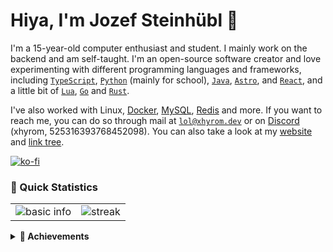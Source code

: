 # Hiya, I'm Jozef Steinhübl 👋

I'm a 15-year-old computer enthusiast and student. I mainly work on the backend and am self-taught. I'm an open-source software creator and love experimenting with different programming languages and frameworks, including [`TypeScript`](https://www.typescriptlang.org/), [`Python`](https://python.org) (mainly for school), [`Java`](http://java.net/), [`Astro`](https://astro.dev), and [`React`](https://react.dev), and a little bit of [`Lua`](https://lua.org), [`Go`](https://go.dev) and [`Rust`](https://rust-lang.org).

I've also worked with Linux, [Docker](https://docker.com), [MySQL](https://mysql.com), [Redis](https://redis.io) and more. If you want to reach me, you can do so through mail at [`lol@xhyrom.dev`](mailto:lol@xhyrom.dev) or on [Discord](https://discord.com/users/525316393768452098) (xhyrom, 525316393768452098). You can also take a look at my [website](https://xhyrom.dev) and [link tree](https://links.xhyrom.dev).

[![ko-fi](https://ko-fi.com/img/githubbutton_sm.svg)](https://ko-fi.com/S6S0KA3I5)

### 👀 Quick Statistics

<table>
    <tr>
        <td style="padding=0;width=50%;">
            <img align="center" style="padding=0;" src="https://github-readme-stats.vercel.app/api?username=xhyrom&title_color=FB8C00&text_color=ffffff&bg_color=151515&hide_border=true&hide_title=true&show_icons=true&count_private=true" alt="basic info" />
        </td>
        <td style="padding=0;width=50%;">
            <img align="center" style="padding=0;" src="https://github-readme-streak-stats.herokuapp.com/?user=xhyrom&theme=dark&hide_border=true" alt="streak" />
        </td>
    </tr>
</table>

<details>	
    <summary><b>🏅 Achievements</b></summary>
    <%- await embed(`achievements`, { achievements: true, achievements_threshold: "C", achievements_display: "compact" }) %>
    <details>
        <summary><b>Detailed</b></summary>
        <%- await embed(`achievements_detailed`, { achievements: true, achievements_threshold: "C", achievements_display: "detailed" }) %>
    </details>
</details>